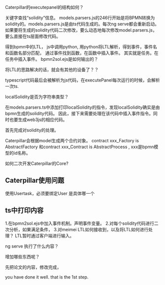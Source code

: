Caterpillar的executepanel的结构如何？





关键字查找“solidity”信息。 models.parsers.js的246行开始是将BPMN转换为solidity的。models.parsers.js是由ts代码生成的。每次ng serve都会重新启动。
如果要将生成的solidity代码二次修改，要么动态地每次修改model.parsers.js，要么直接在ts层面修改代码。

得到bpmn中的LTL， js中调用python, 用python将LTL解析，得到事件，事件名和函数名部分匹配， 通过事件找到函数，在函数中插入事件。
其实就是任务。在任务中插入事件。
bpmn2sol.ejs是如何输出的？

将LTL的思路解决的话，就会有其他的设备了？？ 


typescript代码最后会被解析为js代码，在executePanel每次运行的时候，会解析一次ts.


localSolidity是否为字符串类型？



在models.parsers.ts中添加打印localSolidity的指令，发现localSolidity确实是由bpmn生成的solidity代码。
因此，接下来需要处理在该代码中插入事件指令。同时也要生成web3js的相应代码。

首先完成对solidity的处理。


Caterpillar会根据model生成两个合约对象。 contract xxx_Factory is AbstractFactory 和contract xxx_Contract is AbstractProcess ,
xxx是bpmn模型的id名称。


如何二次开发Caterpillar的Core?

## Caterpillar使用问题
使用Usertask，必须要绑定User 是具体哪一个

## ts中打印内容


1.在bpmn2sol.ejs中加入事件机制。声明事件变量。
2.对每个solidity代码进行二次分析，如果满足条件， 
3.对meimei
LTL如何接收到，以及将LTL如何进行处理？ 
LTL暂时通过客户端进行输入。



ng serve 执行了什么内容？

增加哪些东西呢？

先把论文的内容，修改完成，

you have done it well.
that is the 1st step.